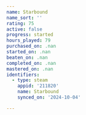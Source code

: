 ```yaml
---
name: Starbound
name_sort: ''
rating: 75
active: false
progress: started
hours_played: 79
purchased_on: .nan
started_on: .nan
beaten_on: .nan
completed_on: .nan
mastered_on: .nan
identifiers:
  - type: steam
    appid: '211820'
    name: Starbound
    synced_on: '2024-10-04'

---
```

